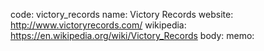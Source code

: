 code: victory_records
name: Victory Records
website: http://www.victoryrecords.com/
wikipedia: https://en.wikipedia.org/wiki/Victory_Records
body:
memo:
